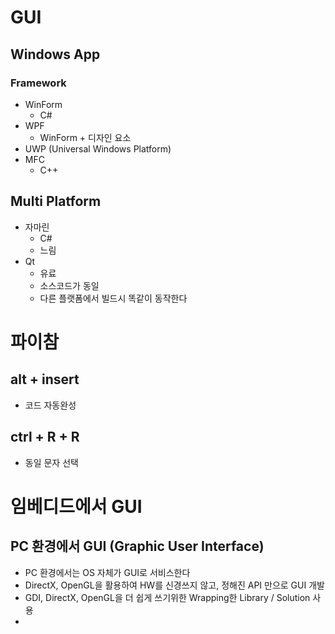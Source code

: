 # GUI

## Windows App

### Framework

- WinForm
  - C#
- WPF
  - WinForm + 디자인 요소
- UWP (Universal Windows Platform)
- MFC
  - C++

## Multi Platform

- 자마린
  - C#
  - 느림
- Qt
  - 유료
  - 소스코드가 동일
  - 다른 플랫폼에서 빌드시 똑같이 동작한다



# 파이참

## alt + insert

- 코드 자동완성

## ctrl + R + R

- 동일 문자 선택

# 임베디드에서 GUI

## PC 환경에서 GUI (Graphic User Interface)

- PC 환경에서는 OS 자체가 GUI로 서비스한다
- DirectX, OpenGL을 활용하여 HW를 신경쓰지 않고, 정해진 API 만으로 GUI 개발
- GDI, DirectX, OpenGL을 더 쉽게 쓰기위한 Wrapping한 Library / Solution 사용
- 